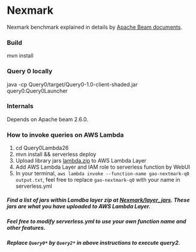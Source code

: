 # Nexmark

Nexmark benchmark explained in details by [Apache Beam documents](https://beam.apache.org/documentation/sdks/java/testing/nexmark/).

### Build

mvn install

### Query 0 locally

java -cp Query0/target/Query0-1.0-client-shaded.jar query0.Query0Launcher

### Internals

Depends on Apache beam 2.6.0.

### How to invoke queries on AWS Lambda

1. cd Query0Lambda26
2. mvn install && serverless deploy
3. Upload library jars [lambda.zip](https://github.com/alapha23/Nexmark/tree/master/Query0Lambda26/package) to AWS Lambda Layer
4. Add AWS Lambda Layer and IAM role to serverless function by WebUI
5. In your terminal, `aws lambda invoke --function-name gao-nextmark-q0 output.txt`, feel free to replace `gao-nextmark-q0` with your name in serverless.yml

##### Find a list of jars within Lamdba layer zip at [Nexmark/layer_jars](https://github.com/alapha23/Nexmark/blob/master/layer_jars.txt). These jars are what you have uploaded to AWS Lambda Layer.
##### Feel free to modify serverless.yml to use your own function name and other features. 
##### Replace `Query0*` by `Query2*` in above instructions to execute query2.

